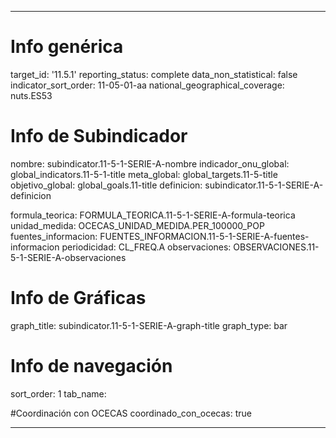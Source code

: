 ---

# Info genérica
target_id: '11.5.1'
reporting_status: complete
data_non_statistical: false
indicator_sort_order: 11-05-01-aa
national_geographical_coverage: nuts.ES53

# Info de Subindicador
nombre: subindicator.11-5-1-SERIE-A-nombre
indicador_onu_global: global_indicators.11-5-1-title
meta_global: global_targets.11-5-title
objetivo_global: global_goals.11-title
definicion: subindicator.11-5-1-SERIE-A-definicion

formula_teorica: FORMULA_TEORICA.11-5-1-SERIE-A-formula-teorica
unidad_medida: OCECAS_UNIDAD_MEDIDA.PER_100000_POP
fuentes_informacion: FUENTES_INFORMACION.11-5-1-SERIE-A-fuentes-informacion
periodicidad: CL_FREQ.A
observaciones: OBSERVACIONES.11-5-1-SERIE-A-observaciones
# Info de Gráficas
graph_title: subindicator.11-5-1-SERIE-A-graph-title
graph_type: bar

# Info de navegación
sort_order: 1
tab_name:

#Coordinación con OCECAS
coordinado_con_ocecas: true

---